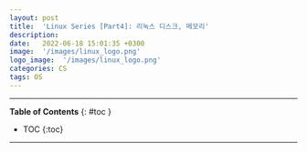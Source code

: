 ```yaml
---
layout: post
title:  'Linux Series [Part4]: 리눅스 디스크, 메모리'
description: 
date:   2022-06-18 15:01:35 +0300
image:  '/images/linux_logo.png'
logo_image:  '/images/linux_logo.png'
categories: CS
tags: OS
---
```


---
**Table of Contents**
{: #toc }
*  TOC
{:toc}
---
